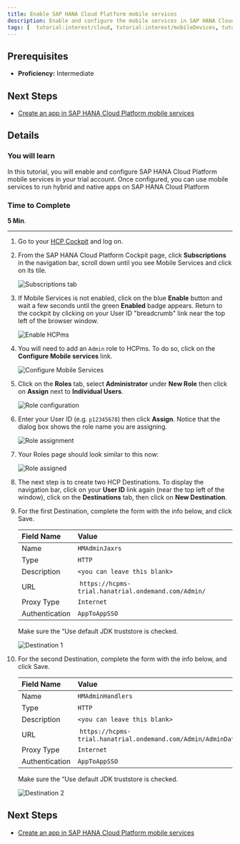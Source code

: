 ```yaml
---
title: Enable SAP HANA Cloud Platform mobile services
description: Enable and configure the mobile services in SAP HANA Cloud Platform 
tags: [  tutorial:interest/cloud, tutorial:interest/mobileDevices, tutorial:product/hcp, tutorial:product/mobile ]
---
```

## Prerequisites  
 - **Proficiency:** Intermediate

## Next Steps
 - [Create an app in SAP HANA Cloud Platform mobile services](http://go.sap.com/developer/tutorials/hcpms-create-app.html)

## Details
### You will learn  
In this tutorial, you will enable and configure SAP HANA Cloud Platform mobile services in your trial account.  Once configured, you can use mobile services to run hybrid and native apps on SAP HANA Cloud Platform

### Time to Complete
**5 Min**.

---

1. Go to your [HCP Cockpit](https://account.hanatrial.ondemand.com) and log on.


2. From the SAP HANA Cloud Platform Cockpit page, click **Subscriptions** in the navigation bar, scroll down until you see Mobile Services and click on its tile.

    ![Subscriptions tab](https://raw.githubusercontent.com/SAPDocuments/Tutorials/master/tutorials/hcpms-enable-mobile-services/2.png)

3. If Mobile Services is not enabled, click on the blue **Enable** button and wait a few seconds until the green **Enabled** badge appears. Return to the cockpit by clicking on your User ID "breadcrumb" link near the top left of the browser window. 

    ![Enable HCPms](https://raw.githubusercontent.com/SAPDocuments/Tutorials/master/tutorials/hcpms-enable-mobile-services/3.png)

4. You will need to add an `Admin` role to HCPms. To do so, click on the **Configure Mobile services** link.

    ![Configure Mobile Services](https://raw.githubusercontent.com/SAPDocuments/Tutorials/master/tutorials/hcpms-enable-mobile-services/4.png)

5. Click on the **Roles** tab, select **Administrator** under **New Role** then click on **Assign** next to **Individual Users**. 

    ![Role configuration](https://raw.githubusercontent.com/SAPDocuments/Tutorials/master/tutorials/hcpms-enable-mobile-services/5.png)

6. Enter your User ID (e.g. `p12345678`) then click **Assign**. Notice that the dialog box shows the role name you are assigning.

    ![Role assignment](https://raw.githubusercontent.com/SAPDocuments/Tutorials/master/tutorials/hcpms-enable-mobile-services/6.png)

7. Your Roles page should look similar to this now:

    ![Role assigned](https://raw.githubusercontent.com/SAPDocuments/Tutorials/master/tutorials/hcpms-enable-mobile-services/7.png)


9. The next step is to create two HCP Destinations. To display the navigation bar, click on your **User ID** link again (near the top left of the window), click on the **Destinations** tab, then click on **New Destination**.

10. For the first Destination, complete the form with the info below, and click Save.

    Field Name                | Value
    :------------------------ | :-------------
    Name                      | `HMAdminJaxrs`
    Type                      | `HTTP`
    Description               |`<you can leave this blank>`
    URL                       | `https://hcpms-trial.hanatrial.ondemand.com/Admin/`
    Proxy Type                | `Internet`
    Authentication            | `AppToAppSSO`

    Make sure the “Use default JDK truststore is checked.

    ![Destination 1](https://raw.githubusercontent.com/SAPDocuments/Tutorials/master/tutorials/hcpms-enable-mobile-services/10.png)

11. For the second Destination, complete the form with the info below, and click Save.

    Field Name                | Value
    :------------------------ | :-------------
    Name                      | `HMAdminHandlers`
    Type                      | `HTTP`
    Description               |`<you can leave this blank>`
    URL                       | `https://hcpms-trial.hanatrial.ondemand.com/Admin/AdminData`
    Proxy Type                | `Internet`
    Authentication            | `AppToAppSSO`

    Make sure the “Use default JDK truststore is checked.

    ![Destination 2](https://raw.githubusercontent.com/SAPDocuments/Tutorials/master/tutorials/hcpms-enable-mobile-services/11.png)


## Next Steps
 - [Create an app in SAP HANA Cloud Platform mobile services](http://go.sap.com/developer/tutorials/hcpms-create-app.html)
